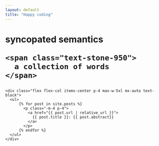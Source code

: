 ```yaml
---
layout: default
title: "Happy coding"
---
```



<div class="mx-auto text-center">

  <h1 class="text-xl mb-12">
    <span class="text-4xl block text-red-500">
      syncopated semantics
    </span>

    <span class="text-stone-950">
      a collection of words
    </span>
  </h1>


    <div class="flex flex-col items-center p-4 max-w-5xl mx-auto text-black">
      <ul>
          {% for post in site.posts %}
            <p class="-m-4 p-4">
              <a href="{{ post.url | relative_url }}">
                {{ post.title }}: {{ post.abstract}}
              </a>
            </p>
          {% endfor %}
      </ul>
    </div>


</div>
